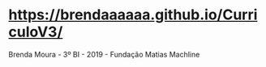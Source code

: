 # https://brendaaaaaa.github.io/CurriculoV3/
Brenda Moura - 3º BI - 2019 - Fundação Matias Machline
